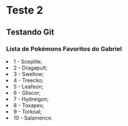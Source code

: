 # Teste 2
## Testando Git

### Lista de Pokémons Favoritos do Gabriel
<li>1 - Sceptile;</li>
<li>2 - Dragapult;</li>
<li>3 - Swellow;</li>
<li>4 - Treecko;</li>
<li>5 - Leafeon;</li>
<li>6 - Gliscor;</li>
<li>7 - Hydreigon;</li>
<li>8 - Toxapex;</li>
<li>9 - Torkoal;</li>
<li>10 - Salamence.</li>